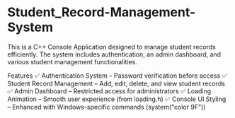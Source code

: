 # Student_Record-Management-System
This is a C++ Console Application designed to manage student records efficiently. The system includes authentication, an admin dashboard, and various student management functionalities.

Features
✅ Authentication System – Password verification before access
✅ Student Record Management – Add, edit, delete, and view student records
✅ Admin Dashboard – Restricted access for administrators
✅ Loading Animation – Smooth user experience (from loading.h)
✅ Console UI Styling – Enhanced with Windows-specific commands (system("color 9F"))
